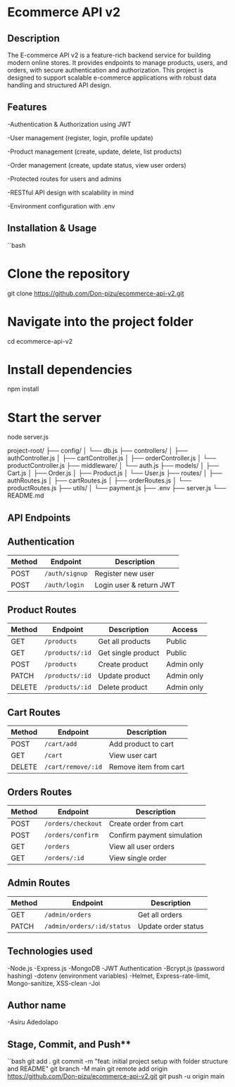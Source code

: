 #  Ecommerce API v2

## Description
The E-commerce API v2 is a feature-rich backend service for building modern online stores. It provides endpoints to manage products, users, and orders, with secure authentication and authorization. This project is designed to support scalable e-commerce applications with robust data handling and structured API design.

## Features
-Authentication & Authorization using JWT

-User management (register, login, profile update)

-Product management (create, update, delete, list products)

-Order management (create, update status, view user orders)

-Protected routes for users and admins

-RESTful API design with scalability in mind

-Environment configuration with .env

## Installation & Usage

``bash
# Clone the repository
git clone https://github.com/Don-pizu/ecommerce-api-v2.git

# Navigate into the project folder
cd ecommerce-api-v2

# Install dependencies
npm install

# Start the server
node server.js

project-root/
├── config/
│   └── db.js
├── controllers/
│   ├── authController.js
│   ├── cartController.js
│   ├── orderController.js
│   └── productController.js
├── middleware/
│   └── auth.js
├── models/
│   ├── Cart.js
│   ├── Order.js
│   ├── Product.js
│   └── User.js
├── routes/
│   ├── authRoutes.js
│   ├── cartRoutes.js
│   ├── orderRoutes.js
│   └── productRoutes.js
├── utils/
│   └── payment.js
├── .env
├── server.js
└── README.md



## API Endpoints

## Authentication

| Method | Endpoint       | Description             |
| ------ | -------------- | ----------------------- |
| POST   | `/auth/signup` | Register new user       |
| POST   | `/auth/login`  | Login user & return JWT |


## Product Routes

| Method | Endpoint        | Description        | Access     |
| ------ | --------------- | ------------------ | ---------- |
| GET    | `/products`     | Get all products   | Public     |
| GET    | `/products/:id` | Get single product | Public     |
| POST   | `/products`     | Create product     | Admin only |
| PATCH  | `/products/:id` | Update product     | Admin only |
| DELETE | `/products/:id` | Delete product     | Admin only |

## Cart Routes

| Method | Endpoint           | Description           |
| ------ | ------------------ | --------------------- |
| POST   | `/cart/add`        | Add product to cart   |
| GET    | `/cart`            | View user cart        |
| DELETE | `/cart/remove/:id` | Remove item from cart |

## Orders Routes

| Method | Endpoint           | Description                |
| ------ | ------------------ | -------------------------- |
| POST   | `/orders/checkout` | Create order from cart     |
| POST   | `/orders/confirm`  | Confirm payment simulation |
| GET    | `/orders`          | View all user orders       |
| GET    | `/orders/:id`      | View single order          |


## Admin Routes

| Method | Endpoint                    | Description                |
| ------ | --------------------------- | -------------------------- |
| GET    | `/admin/orders`             | Get all orders             |
| PATCH  | `/admin/orders/:id/status`  | Update order status        |



## Technologies used
-Node.js
-Express.js
-MongoDB
-JWT Authentication
-Bcrypt.js (password hashing)
-dotenv (environment variables)
-Helmet, Express-rate-limit, Mongo-sanitize, XSS-clean
-Joi


## Author name

-Asiru Adedolapo

## Stage, Commit, and Push**

``bash
git add .
git commit -m "feat: initial project setup with folder structure and README"
git branch -M main
git remote add origin https://github.com/Don-pizu/ecommerce-api-v2.git
git push -u origin main

